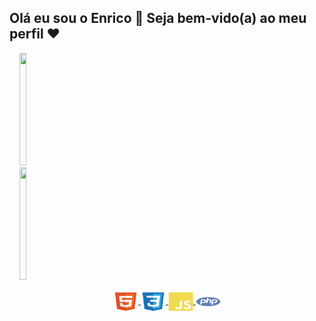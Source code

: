 ## Olá eu sou o Enrico 👋 Seja bem-vido(a) ao meu perfil ❤️

<div style="display: flex" align="center">
  <a href="https://github.com/enricofs">
  <img height="180em" width="50%" src="https://github-readme-stats.vercel.app/api?username=enricofs&show_icons=true&theme=dark&include_all_commits=true&count_private=true"/>
  <img height="180em" width="50%" src="https://github-readme-stats.vercel.app/api/top-langs/?username=enricofs&layout=compact&langs_count=7&theme=dark"/>
</div>
<div style="display: inline_block" align="center"><br>
  <img align="center" alt="Rico-HTML" height="30" width="40" src="https://raw.githubusercontent.com/devicons/devicon/master/icons/html5/html5-original.svg">
  <img align="center" alt="Rico-CSS" height="30" width="40" src="https://raw.githubusercontent.com/devicons/devicon/master/icons/css3/css3-original.svg">
  <img align="center" alt="Rico-Js" height="30" width="40" src="https://raw.githubusercontent.com/devicons/devicon/master/icons/javascript/javascript-plain.svg">
  <img align="center" alt="Rico-PHP" height="30" width="40" src="https://raw.githubusercontent.com/devicons/devicon/master/icons/php/php-plain.svg">
</div>

<!--
**enricofs/enricofs** is a ✨ _special_ ✨ repository because its `README.md` (this file) appears on your GitHub profile.

Here are some ideas to get you started:

- 🔭 I’m currently working on ...
- 🌱 I’m currently learning ...
- 👯 I’m looking to collaborate on ...
- 🤔 I’m looking for help with ...
- 💬 Ask me about ...
- 📫 How to reach me: ...
- 😄 Pronouns: ...
- ⚡ Fun fact: ...
-->
